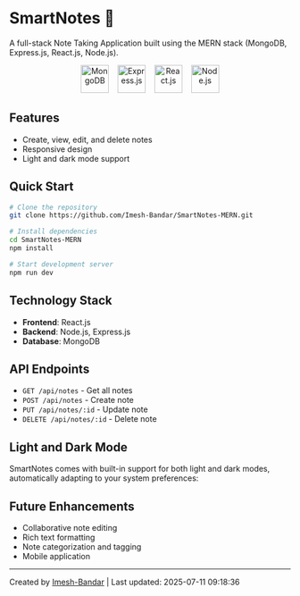 # SmartNotes 📝

 

A full-stack Note Taking Application built using the MERN stack (MongoDB, Express.js, React.js, Node.js).

<div align="center">
  <img src="https://cdn.jsdelivr.net/gh/devicons/devicon/icons/mongodb/mongodb-original-wordmark.svg" alt="MongoDB" height="50" width="50"/>
  &nbsp;&nbsp;
  <img src="https://cdn.jsdelivr.net/gh/devicons/devicon/icons/express/express-original.svg" alt="Express.js" height="50" width="50"/>
  &nbsp;&nbsp;
  <img src="https://cdn.jsdelivr.net/gh/devicons/devicon/icons/react/react-original.svg" alt="React.js" height="50" width="50"/>
  &nbsp;&nbsp;
  <img src="https://cdn.jsdelivr.net/gh/devicons/devicon/icons/nodejs/nodejs-original.svg" alt="Node.js" height="50" width="50"/>
</div>

## Features
- Create, view, edit, and delete notes
- Responsive design
- Light and dark mode support

## Quick Start
```bash
# Clone the repository
git clone https://github.com/Imesh-Bandar/SmartNotes-MERN.git

# Install dependencies
cd SmartNotes-MERN
npm install

# Start development server
npm run dev
```

## Technology Stack
- **Frontend**: React.js
- **Backend**: Node.js, Express.js
- **Database**: MongoDB

## API Endpoints
- `GET /api/notes` - Get all notes
- `POST /api/notes` - Create note
- `PUT /api/notes/:id` - Update note
- `DELETE /api/notes/:id` - Delete note

## Light and Dark Mode
SmartNotes comes with built-in support for both light and dark modes, automatically adapting to your system preferences:
 

## Future Enhancements
- Collaborative note editing
- Rich text formatting
- Note categorization and tagging
- Mobile application

---

Created by [Imesh-Bandar](https://github.com/Imesh-Bandar) | Last updated: 2025-07-11 09:18:36
